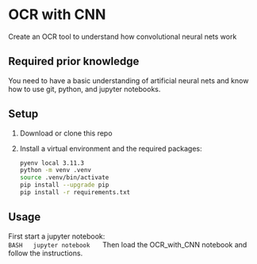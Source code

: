 # OCR with CNN
Create an OCR tool to understand how convolutional neural nets work

## Required prior knowledge  
You need to have a basic understanding of artificial neural nets and know how to use git, python, and jupyter notebooks.  

## Setup  
1. Download or clone this repo  
2. Install a virtual environment and the required packages:

    ```BASH
    pyenv local 3.11.3
    python -m venv .venv
    source .venv/bin/activate
    pip install --upgrade pip
    pip install -r requirements.txt
    ```

## Usage 
First start a jupyter notebook:  
    ```BASH  
    jupyter notebook  
    ```
Then load the OCR_with_CNN notebook and follow the instructions. 
